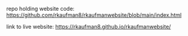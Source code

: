 repo holding website code:
https://github.com/rkaufman8/rkaufmanwebsite/blob/main/index.html

link to live website:
https://rkaufman8.github.io/rkaufmanwebsite/